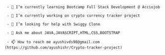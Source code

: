      - 🌱 I’m currently learning Bootcamp Full Stack Development @ Acciojob
     
     - 🔭 I’m currently working on crypto currency tracker project 
     
     - 🤝 I’m looking for help with Swiggy Clone
     
     - 💬 Ask me about JAVA,JAVASCRIPT,HTML,CSS,BOOTSTRAP
     
     - 📫 How to reach me ayushivds98@gmail.com (https://github.com/ayushishr/Crypto-tracker-project)
